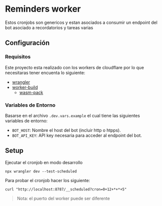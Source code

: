 # Reminders worker
Estos cronjobs son genericos y estan asociados a consumir un endpoint del bot asociado a recordatorios y tareas varias

## Configuración

### Requisitos
Este proyecto esta realizado con los workers de cloudflare por lo que necesitaras tener encuenta lo siguiente:

- [wrangler](https://developers.cloudflare.com/workers/wrangler/install-and-update/)
- [worker-build](https://crates.io/crates/worker-build)
    - [wasm-pack](https://rustwasm.github.io/wasm-pack/)

### Variables de Entorno
Basarse en el archivo `.dev.vars.example` el cual tiene las siguientes variables de entorno:

- `BOT_HOST`: Nombre el host del bot (incluir http o htpps).
- `BOT_API_KEY`: API key necesaria para acceder al endpoint del bot.

## Setup
Ejecutar el cronjob en modo desarrollo
```shell
npx wrangler dev --test-scheduled
```

Para probar el cronjob hacer los siguiente:

```shell
curl "http://localhost:8787/__scheduled?cron=0+12+*+*+5"
```

> Nota: el puerto del worker puede ser diferente
